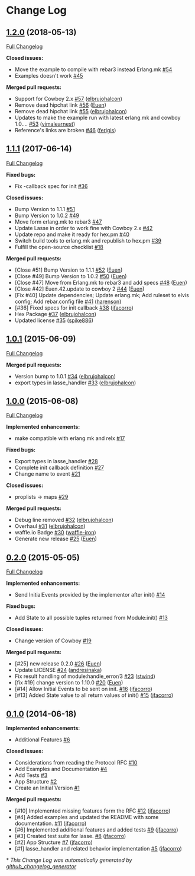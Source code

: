 # Change Log

## [1.2.0](https://github.com/inaka/lasse/tree/1.2.0) (2018-05-13)
[Full Changelog](https://github.com/inaka/lasse/compare/1.1.1...1.2.0)

**Closed issues:**

- Move the example to compile with rebar3 instead Erlang.mk [\#54](https://github.com/inaka/lasse/issues/54)
- Examples doesn't work [\#45](https://github.com/inaka/lasse/issues/45)

**Merged pull requests:**

- Support for Cowboy 2.x [\#57](https://github.com/inaka/lasse/pull/57) ([elbrujohalcon](https://github.com/elbrujohalcon))
- Remove dead hipchat link [\#56](https://github.com/inaka/lasse/pull/56) ([Euen](https://github.com/Euen))
- Remove dead hipchat link [\#55](https://github.com/inaka/lasse/pull/55) ([elbrujohalcon](https://github.com/elbrujohalcon))
- Updates to make the example run with latest erlang.mk and cowboy 1.0.… [\#53](https://github.com/inaka/lasse/pull/53) ([vimalearnest](https://github.com/vimalearnest))
- Reference's links are broken [\#46](https://github.com/inaka/lasse/pull/46) ([ferigis](https://github.com/ferigis))

## [1.1.1](https://github.com/inaka/lasse/tree/1.1.1) (2017-06-14)
[Full Changelog](https://github.com/inaka/lasse/compare/1.0.1...1.1.1)

**Fixed bugs:**

- Fix -callback spec for init [\#36](https://github.com/inaka/lasse/issues/36)

**Closed issues:**

- Bump Version to 1.1.1 [\#51](https://github.com/inaka/lasse/issues/51)
- Bump Version to 1.0.2 [\#49](https://github.com/inaka/lasse/issues/49)
- Move form erlang.mk to rebar3 [\#47](https://github.com/inaka/lasse/issues/47)
- Update Lasse in order to work fine with Cowboy 2.x [\#42](https://github.com/inaka/lasse/issues/42)
- Update repo and make it ready for hex.pm [\#40](https://github.com/inaka/lasse/issues/40)
- Switch build tools to erlang.mk and republish to hex.pm [\#39](https://github.com/inaka/lasse/issues/39)
- Fulfill the open-source checklist [\#18](https://github.com/inaka/lasse/issues/18)

**Merged pull requests:**

- \[Close \#51\] Bump Version to 1.1.1 [\#52](https://github.com/inaka/lasse/pull/52) ([Euen](https://github.com/Euen))
- \[Close \#49\] Bump Version to 1.0.2 [\#50](https://github.com/inaka/lasse/pull/50) ([Euen](https://github.com/Euen))
- \[Close \#47\] Move from Erlang.mk to rebar3 and add specs [\#48](https://github.com/inaka/lasse/pull/48) ([Euen](https://github.com/Euen))
- \[Close \#42\] Euen.42.update to cowboy 2 [\#44](https://github.com/inaka/lasse/pull/44) ([Euen](https://github.com/Euen))
- \[Fix \#40\] Update dependencies; Update erlang.mk; Add ruleset to elvis config; Add rebar.config file [\#41](https://github.com/inaka/lasse/pull/41) ([harenson](https://github.com/harenson))
- \[\#36\] Fixed specs for init callback [\#38](https://github.com/inaka/lasse/pull/38) ([jfacorro](https://github.com/jfacorro))
- Hex Package [\#37](https://github.com/inaka/lasse/pull/37) ([elbrujohalcon](https://github.com/elbrujohalcon))
- Updated license [\#35](https://github.com/inaka/lasse/pull/35) ([spike886](https://github.com/spike886))

## [1.0.1](https://github.com/inaka/lasse/tree/1.0.1) (2015-06-09)
[Full Changelog](https://github.com/inaka/lasse/compare/1.0.0...1.0.1)

**Merged pull requests:**

- Version bump to 1.0.1 [\#34](https://github.com/inaka/lasse/pull/34) ([elbrujohalcon](https://github.com/elbrujohalcon))
- export types in lasse\_handler [\#33](https://github.com/inaka/lasse/pull/33) ([elbrujohalcon](https://github.com/elbrujohalcon))

## [1.0.0](https://github.com/inaka/lasse/tree/1.0.0) (2015-06-08)
[Full Changelog](https://github.com/inaka/lasse/compare/0.2.0...1.0.0)

**Implemented enhancements:**

- make compatible with erlang.mk and relx [\#17](https://github.com/inaka/lasse/issues/17)

**Fixed bugs:**

- Export types in lasse\_handler [\#28](https://github.com/inaka/lasse/issues/28)
- Complete init callback definition [\#27](https://github.com/inaka/lasse/issues/27)
- Change name to event [\#21](https://github.com/inaka/lasse/issues/21)

**Closed issues:**

- proplists -\> maps [\#29](https://github.com/inaka/lasse/issues/29)

**Merged pull requests:**

- Debug line removed [\#32](https://github.com/inaka/lasse/pull/32) ([elbrujohalcon](https://github.com/elbrujohalcon))
- Overhaul [\#31](https://github.com/inaka/lasse/pull/31) ([elbrujohalcon](https://github.com/elbrujohalcon))
- waffle.io Badge [\#30](https://github.com/inaka/lasse/pull/30) ([waffle-iron](https://github.com/waffle-iron))
- Generate new release [\#25](https://github.com/inaka/lasse/pull/25) ([Euen](https://github.com/Euen))

## [0.2.0](https://github.com/inaka/lasse/tree/0.2.0) (2015-05-05)
[Full Changelog](https://github.com/inaka/lasse/compare/0.1.0...0.2.0)

**Implemented enhancements:**

- Send InitialEvents provided by the implementor after init\(\) [\#14](https://github.com/inaka/lasse/issues/14)

**Fixed bugs:**

- Add State to all possible tuples returned from Module:init\(\) [\#13](https://github.com/inaka/lasse/issues/13)

**Closed issues:**

- Change version of Cowboy [\#19](https://github.com/inaka/lasse/issues/19)

**Merged pull requests:**

- \[\#25\] new release 0.2.0 [\#26](https://github.com/inaka/lasse/pull/26) ([Euen](https://github.com/Euen))
- Update LICENSE [\#24](https://github.com/inaka/lasse/pull/24) ([andresinaka](https://github.com/andresinaka))
- Fix result handling of module:handle\_error/3 [\#23](https://github.com/inaka/lasse/pull/23) ([stwind](https://github.com/stwind))
- \[fix \#19\] change version to 1.10.0 [\#20](https://github.com/inaka/lasse/pull/20) ([Euen](https://github.com/Euen))
- \[\#14\] Allow Initial Events to be sent on init.  [\#16](https://github.com/inaka/lasse/pull/16) ([jfacorro](https://github.com/jfacorro))
- \[\#13\] Added State value to all return values of init\(\) [\#15](https://github.com/inaka/lasse/pull/15) ([jfacorro](https://github.com/jfacorro))

## [0.1.0](https://github.com/inaka/lasse/tree/0.1.0) (2014-06-18)
**Implemented enhancements:**

- Additional Features [\#6](https://github.com/inaka/lasse/issues/6)

**Closed issues:**

- Considerations from reading the Protocol RFC [\#10](https://github.com/inaka/lasse/issues/10)
- Add Examples and Documentation [\#4](https://github.com/inaka/lasse/issues/4)
- Add Tests [\#3](https://github.com/inaka/lasse/issues/3)
- App Structure [\#2](https://github.com/inaka/lasse/issues/2)
- Create an Initial Version [\#1](https://github.com/inaka/lasse/issues/1)

**Merged pull requests:**

- \[\#10\] Implemented missing features form the RFC [\#12](https://github.com/inaka/lasse/pull/12) ([jfacorro](https://github.com/jfacorro))
- \[\#4\] Added examples and updated the README with some documentation. [\#11](https://github.com/inaka/lasse/pull/11) ([jfacorro](https://github.com/jfacorro))
- \[\#6\] Implemented additional features and added tests [\#9](https://github.com/inaka/lasse/pull/9) ([jfacorro](https://github.com/jfacorro))
- \[\#3\] Created test suite for lasse. [\#8](https://github.com/inaka/lasse/pull/8) ([jfacorro](https://github.com/jfacorro))
- \[\#2\] App Structure [\#7](https://github.com/inaka/lasse/pull/7) ([jfacorro](https://github.com/jfacorro))
- \[\#1\] lasse\_handler and related behavior implementation [\#5](https://github.com/inaka/lasse/pull/5) ([jfacorro](https://github.com/jfacorro))



\* *This Change Log was automatically generated by [github_changelog_generator](https://github.com/skywinder/Github-Changelog-Generator)*